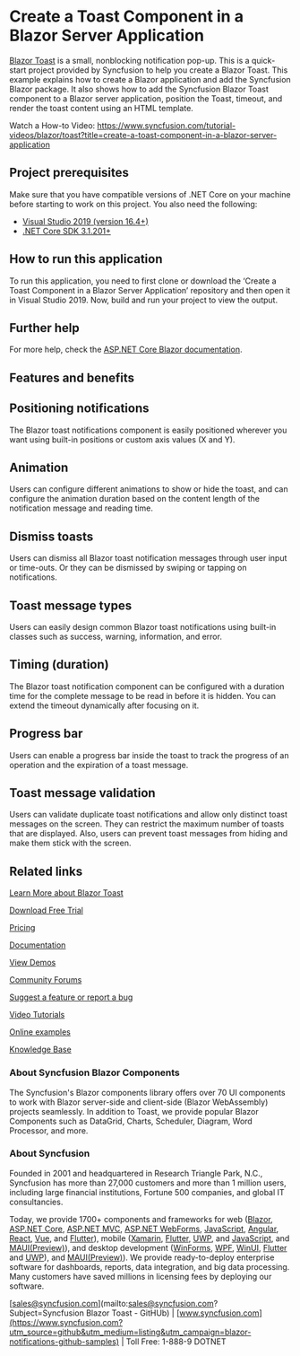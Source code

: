 # Create a Toast Component in a Blazor Server Application

[Blazor Toast](https://www.syncfusion.com/blazor-components/blazor-toast?utm_source=github&utm_medium=listing&utm_campaign=blazor-toast-github-samples) is a small, nonblocking notification pop-up. This is a quick-start project provided by Syncfusion to help you create a Blazor Toast. This example explains how to create a Blazor application and add the Syncfusion Blazor package. It also shows how to add the Syncfusion Blazor Toast component to a Blazor server application, position the Toast, timeout, and render the toast content using an HTML template.

Watch a How-to Video: https://www.syncfusion.com/tutorial-videos/blazor/toast?title=create-a-toast-component-in-a-blazor-server-application

## Project prerequisites
Make sure that you have compatible versions of .NET Core on your machine before starting to work on this project. You also need the following:
* [Visual Studio 2019 (version 16.4+)]( https://visualstudio.microsoft.com/downloads)
* [.NET Core SDK 3.1.201+](https://dotnet.microsoft.com/download/dotnet-core/3.1)

## How to run this application
To run this application, you need to first clone or download the ‘Create a Toast Component in a Blazor Server Application’ repository and then open it in Visual Studio 2019. Now, build and run your project to view the output.

## Further help

For more help, check the [ASP.NET Core Blazor documentation](https://docs.microsoft.com/en-us/aspnet/core/blazor).

## Features and benefits

## Positioning notifications

The Blazor toast notifications component is easily positioned wherever you want using built-in positions or custom axis values (X and Y).

## Animation

Users can configure different animations to show or hide the toast, and can configure the animation duration based on the content length of the notification message and reading time.

## Dismiss toasts

Users can dismiss all Blazor toast notification messages through user input or time-outs. Or they can be dismissed by swiping or tapping on notifications.

## Toast message types

Users can easily design common Blazor toast notifications using built-in classes such as success, warning, information, and error.

## Timing (duration)

The Blazor toast notification component can be configured with a duration time for the complete message to be read in before it is hidden. You can extend the timeout dynamically after focusing on it.

## Progress bar

Users can enable a progress bar inside the toast to track the progress of an operation and the expiration of a toast message.

## Toast message validation

Users can validate duplicate toast notifications and allow only distinct toast messages on the screen. They can restrict the maximum number of toasts that are displayed. Also, users can prevent toast messages from hiding and make them stick with the screen.

## Related links
[Learn More about Blazor Toast](https://www.syncfusion.com/blazor-components/blazor-toast?utm_source=github&utm_medium=listing&utm_campaign=blazor-notifications-github-samples)

[Download Free Trial](https://www.syncfusion.com/downloads/blazor?utm_source=github&utm_medium=listing&utm_campaign=blazor-notifications-github-samples)

[Pricing](https://www.syncfusion.com/sales/products/blazor?utm_source=github&utm_medium=listing&utm_campaign=blazor-notifications-github-samples)

[Documentation](https://blazor.syncfusion.com/documentation/toast/getting-started?utm_source=github&utm_medium=listing&utm_campaign=blazor-notifications-github-samples)

[View Demos](https://blazor.syncfusion.com/demos/toast/default-functionalities?utm_source=github&utm_medium=listing&utm_campaign=blazor-notifications-github-samples)

[Community Forums](https://www.syncfusion.com/forums/blazor-components?utm_source=github&utm_medium=listing&utm_campaign=blazor-notifications-github-samples)

[Suggest a feature or report a bug](https://www.syncfusion.com/feedback/blazor-components?utm_source=github&utm_medium=listing&utm_campaign=blazor-notifications-github-samples)

[Video Tutorials](https://www.syncfusion.com/tutorial-videos/blazor/toast?title=create-a-toast-component-in-a-blazor-server-application?utm_source=github&utm_medium=listing&utm_campaign=blazor-notifications-github-samples)

[Online examples](https://blazor.syncfusion.com/demos/toast/default-functionalities?utm_source=github&utm_medium=listing&utm_campaign=blazor-notifications-github-samples)

[Knowledge Base](https://www.syncfusion.com/kb/blazor-components?utm_source=github&utm_medium=listing&utm_campaign=blazor-notifications-github-samples)

### About Syncfusion Blazor Components
The Syncfusion's Blazor components library offers over 70 UI components to work with Blazor server-side and client-side (Blazor WebAssembly) projects seamlessly. In addition to Toast, we provide popular Blazor Components such as DataGrid, Charts, Scheduler, Diagram, Word Processor, and more.

### About Syncfusion

Founded in 2001 and headquartered in Research Triangle Park, N.C., Syncfusion has more than 27,000 customers and more than 1 million users, including large financial institutions, Fortune 500 companies, and global IT consultancies.
 
Today, we provide 1700+ components and frameworks for web ([Blazor](https://www.syncfusion.com/blazor-components?utm_source=github&utm_medium=listing&utm_campaign=blazor-notifications-github-samples), [ASP.NET Core](https://www.syncfusion.com/aspnet-core-ui-controls?utm_source=github&utm_medium=listing&utm_campaign=blazor-notifications-github-samples), [ASP.NET MVC](https://www.syncfusion.com/aspnet-mvc-ui-controls?utm_source=github&utm_medium=listing&utm_campaign=blazor-notifications-github-samples), [ASP.NET WebForms](https://www.syncfusion.com/jquery/aspnet-webforms-ui-controls?utm_source=github&utm_medium=listing&utm_campaign=blazor-notifications-github-samples), [JavaScript](https://www.syncfusion.com/javascript-ui-controls?utm_source=github&utm_medium=listing&utm_campaign=blazor-notifications-github-samples), [Angular](https://www.syncfusion.com/angular-ui-components?utm_source=github&utm_medium=listing&utm_campaign=blazor-notifications-github-samples), [React](https://www.syncfusion.com/react-ui-components?utm_source=github&utm_medium=listing&utm_campaign=blazor-notifications-github-samples), [Vue](https://www.syncfusion.com/vue-ui-components?utm_source=github&utm_medium=listing&utm_campaign=blazor-notifications-github-samples), and [Flutter](https://www.syncfusion.com/flutter-widgets?utm_source=github&utm_medium=listing&utm_campaign=blazor-notifications-github-samples)), mobile ([Xamarin](https://www.syncfusion.com/xamarin-ui-controls?utm_source=github&utm_medium=listing&utm_campaign=blazor-notifications-github-samples), [Flutter](https://www.syncfusion.com/flutter-widgets?utm_source=github&utm_medium=listing&utm_campaign=blazor-notifications-github-samples), [UWP](https://www.syncfusion.com/uwp-ui-controls?utm_source=github&utm_medium=listing&utm_campaign=blazor-notifications-github-samples), and [JavaScript](https://www.syncfusion.com/javascript-ui-controls?utm_source=github&utm_medium=listing&utm_campaign=blazor-notifications-github-samples), and [MAUI(Preview)](https://www.syncfusion.com/maui-controls?utm_source=github&utm_medium=listing&utm_campaign=blazor-notifications-github-samples)), and desktop development ([WinForms](https://www.syncfusion.com/winforms-ui-controls?utm_source=github&utm_medium=listing&utm_campaign=blazor-notifications-github-samples), [WPF](https://www.syncfusion.com/wpf-controls?utm_source=github&utm_medium=listing&utm_campaign=blazor-notifications-github-samples), [WinUI](https://www.syncfusion.com/winui-controls?utm_source=github&utm_medium=listing&utm_campaign=blazor-notifications-github-samples), [Flutter](https://www.syncfusion.com/flutter-widgets?utm_source=github&utm_medium=listing&utm_campaign=blazor-notifications-github-samples) and [UWP](https://www.syncfusion.com/uwp-ui-controls?utm_source=github&utm_medium=listing&utm_campaign=blazor-notifications-github-samples)), and [MAUI(Preview)](https://www.syncfusion.com/maui-controls?utm_source=github&utm_medium=listing&utm_campaign=blazor-notifications-github-samples)). We provide ready-to-deploy enterprise software for dashboards, reports, data integration, and big data processing. Many customers have saved millions in licensing fees by deploying our software.

[sales@syncfusion.com](mailto:sales@syncfusion.com?Subject=Syncfusion Blazor Toast - GitHUb) | [www.syncfusion.com](https://www.syncfusion.com?utm_source=github&utm_medium=listing&utm_campaign=blazor-notifications-github-samples) | Toll Free: 1-888-9 DOTNET


